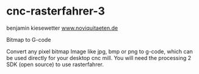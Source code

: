 cnc-rasterfahrer-3
==================

benjamin kiesewetter
www.noviquitaeten.de

Bitmap to G-code

Convert any pixel bitmap Image like jpg, bmp or png to g-code, which can be used directly for your desktop cnc mill. You will need the processing 2 SDK (open source) to use rasterfahrer.
